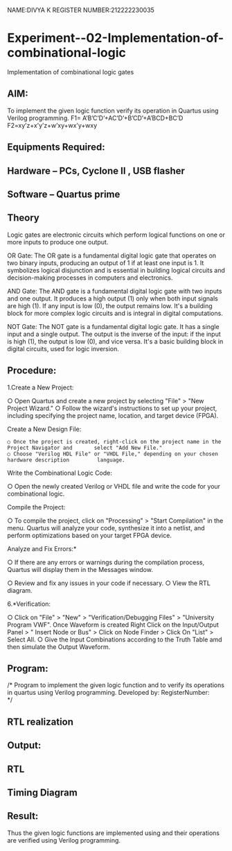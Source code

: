 NAME:DIVYA K
REGISTER NUMBER:212222230035

# Experiment--02-Implementation-of-combinational-logic
Implementation of combinational logic gates
 
## AIM:
To implement the given logic function verify its operation in Quartus using Verilog programming.
 F1= A’B’C’D’+AC’D’+B’CD’+A’BCD+BC’D
F2=xy’z+x’y’z+w’xy+wx’y+wxy
 
 
 
## Equipments Required:
## Hardware – PCs, Cyclone II , USB flasher
## Software – Quartus prime


## Theory
 Logic gates are electronic circuits which perform logical functions on one or more inputs to produce one output.

OR Gate:
The OR gate is a fundamental digital logic gate that operates on two binary inputs, producing an output of 1 if at least one input is 1. It symbolizes logical disjunction and is essential in building logical circuits and decision-making processes in computers and electronics.

AND Gate:
The AND gate is a fundamental digital logic gate with two inputs and one output. It produces a high output (1) only when both input signals are high (1). If any input is low (0), the output remains low. It's a building block for more complex logic circuits and is integral in digital computations.

NOT Gate:
The NOT gate is a fundamental digital logic gate. It has a single input and a single output. The output is the inverse of the input: if the input is high (1), the output is low (0), and vice versa. It's a basic building block in digital circuits, used for logic inversion.

## Procedure:

1.Create a New Project:

   ○ Open Quartus and create a new project by selecting "File" > "New Project Wizard."
   ○ Follow the wizard's instructions to set up your project, including specifying the project       name, location, and target device (FPGA).
    
Create a New Design File:

    ○ Once the project is created, right-click on the project name in the Project Navigator and       select "Add New File."
    ○ Choose "Verilog HDL File" or "VHDL File," depending on your chosen hardware description         language.
    
Write the Combinational Logic Code:

   ○ Open the newly created Verilog or VHDL file and write the code for your combinational           logic.
    
Compile the Project:

   ○ To compile the project, click on "Processing" > "Start Compilation" in the menu.
     Quartus will analyze your code, synthesize it into a netlist, and perform optimizations         based on your target FPGA device.
      
Analyze and Fix Errors:*

   ○ If there are any errors or warnings during the compilation process, Quartus will display        them in the Messages window.
    
   ○ Review and fix any issues in your code if necessary.
   ○ View the RTL diagram.
    
6.*Verification:

   ○ Click on "File" > "New" > "Verification/Debugging Files" > "University Program VWF".
     Once Waveform is created Right Click on the Input/Output Panel > " Insert Node or Bus" >        Click on Node Finder > Click On "List" > Select All.
   ○ Give the Input Combinations according to the Truth Table amd then simulate the Output           Waveform.
    
## Program:
/*
Program to implement the given logic function and to verify its operations in quartus using Verilog programming.
Developed by: 
RegisterNumber:  
*/
## RTL realization

## Output:
## RTL
## Timing Diagram
## Result:
Thus the given logic functions are implemented using  and their operations are verified using Verilog programming.

